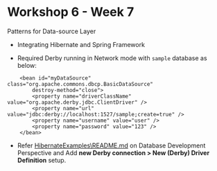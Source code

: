 # Workshop 6 - Week 7

Patterns for Data-source Layer

- Integrating Hibernate and Spring Framework

- Required Derby running in Network mode with `sample` database as below:

```
	<bean id="myDataSource" class="org.apache.commons.dbcp.BasicDataSource"
		destroy-method="close">
		<property name="driverClassName" value="org.apache.derby.jdbc.ClientDriver" />
		<property name="url" value="jdbc:derby://localhost:1527/sample;create=true" />
		<property name="username" value="user" />
		<property name="password" value="123" />
	</bean>
```

- Refer [HibernateExamples\README.md][1] on 
Database Development Perspective and Add **new Derby connection > New (Derby) Driver Definition** setup.

[1]: https://github.com/victorskl/sda-tute/blob/master/HibernateExamples/README.md
